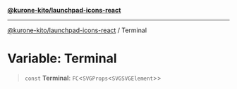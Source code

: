 [**@kurone-kito/launchpad-icons-react**](../README.md)

***

[@kurone-kito/launchpad-icons-react](../globals.md) / Terminal

# Variable: Terminal

> `const` **Terminal**: `FC`\<`SVGProps`\<`SVGSVGElement`\>\>
